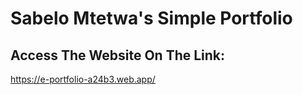 # Sabelo Mtetwa's Simple Portfolio

## Access The Website On The Link:

https://e-portfolio-a24b3.web.app/
